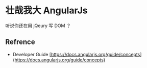 壮哉我大 AngularJs
===

听说你还在用 jQeury 写 DOM ？

## Refrence

- Developer Guide [https://docs.angularjs.org/guide/concepts](https://docs.angularjs.org/guide/concepts)
